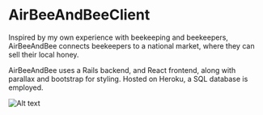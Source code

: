 # AirBeeAndBeeClient


Inspired by my own experience with beekeeping and beekeepers, AirBeeAndBee connects
beekeepers to a national market, where they can sell their local honey.

AirBeeAndBee uses a Rails backend, and React frontend, along with parallax and
bootstrap for styling. Hosted on Heroku, a SQL database is  employed.

![Alt text](desktop/AirBeeAndBeeFlow.png?raw=true "Title")
